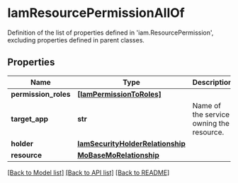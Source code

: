 # IamResourcePermissionAllOf

Definition of the list of properties defined in 'iam.ResourcePermission', excluding properties defined in parent classes.
## Properties
Name | Type | Description | Notes
------------ | ------------- | ------------- | -------------
**permission_roles** | [**[IamPermissionToRoles]**](IamPermissionToRoles.md) |  | [optional] 
**target_app** | **str** | Name of the service owning the resource. | [optional] [readonly] 
**holder** | [**IamSecurityHolderRelationship**](IamSecurityHolderRelationship.md) |  | [optional] 
**resource** | [**MoBaseMoRelationship**](MoBaseMoRelationship.md) |  | [optional] 

[[Back to Model list]](../README.md#documentation-for-models) [[Back to API list]](../README.md#documentation-for-api-endpoints) [[Back to README]](../README.md)


